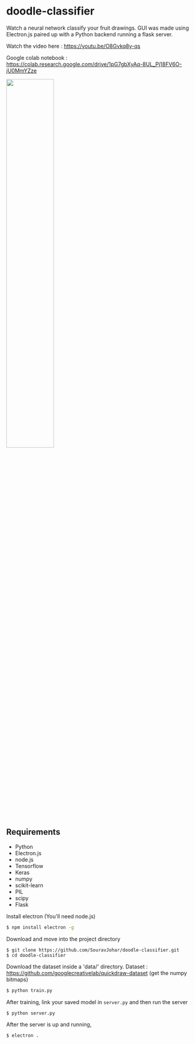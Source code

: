 # doodle-classifier

Watch a neural network classify your fruit drawings.
GUI was made using Electron.js paired up with a Python backend running a flask server.

Watch the video here : https://youtu.be/O8Gvkq8y-qs

Google colab notebook : https://colab.research.google.com/drive/1pG7gbXyAq-8UL_Pj18FV6O-jU0MmYZze


<img src="/samples/1.png" width="50%" />

## Requirements
* Python
* Electron.js
* node.js
* Tensorflow
* Keras
* numpy
* scikit-learn
* PIL
* scipy
* Flask


Install electron (You'll need node.js)
```sh
$ npm install electron -g
```

Download and move into the project directory
```
$ git clone https://github.com/SouravJohar/doodle-classifier.git
$ cd doodle-classifier 
```

Download the dataset inside a 'data/' directory.
Dataset : https://github.com/googlecreativelab/quickdraw-dataset (get the numpy bitmaps)

```sh
$ python train.py
```

After training, link your saved model in `server.py` and then run the server

```sh
$ python server.py
```
After the server is up and running,

```sh
$ electron .
```
